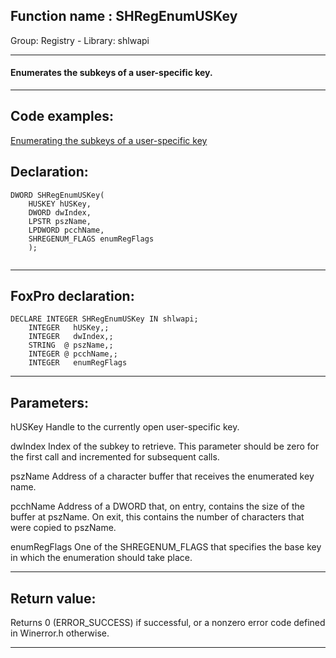 
## Function name : SHRegEnumUSKey
Group: Registry - Library: shlwapi    
***  


#### Enumerates the subkeys of a user-specific key.
***  


## Code examples:
[Enumerating the subkeys of a user-specific key](../../samples/sample_129.md)  

## Declaration:
```foxpro  
DWORD SHRegEnumUSKey(
    HUSKEY hUSKey,
    DWORD dwIndex,
    LPSTR pszName,
    LPDWORD pcchName,
    SHREGENUM_FLAGS enumRegFlags
    );
  
```  
***  


## FoxPro declaration:
```foxpro  
DECLARE INTEGER SHRegEnumUSKey IN shlwapi;
   	INTEGER   hUSKey,;
   	INTEGER   dwIndex,;
   	STRING  @ pszName,;
   	INTEGER @ pcchName,;
   	INTEGER   enumRegFlags  
```  
***  


## Parameters:
hUSKey 
Handle to the currently open user-specific key. 

dwIndex 
Index of the subkey to retrieve. This parameter should be zero for the first call and incremented for subsequent calls. 

pszName 
Address of a character buffer that receives the enumerated key name. 

pcchName 
Address of a DWORD that, on entry, contains the size of the buffer at pszName. On exit, this contains the number of characters that were copied to pszName. 

enumRegFlags 
One of the SHREGENUM_FLAGS that specifies the base key in which the enumeration should take place.  
***  


## Return value:
Returns 0 (ERROR_SUCCESS) if successful, or a nonzero error code defined in Winerror.h otherwise.  
***  

